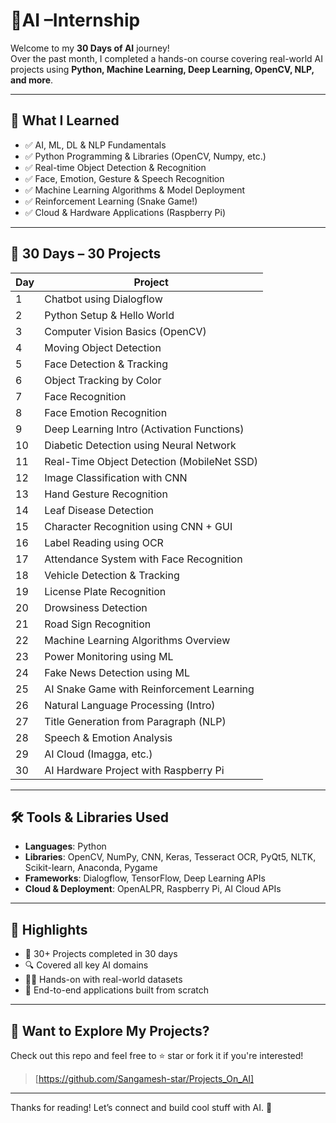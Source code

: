 # 🤖AI –Internship

Welcome to my **30 Days of AI** journey!  
Over the past month, I completed a hands-on course covering real-world AI projects using **Python, Machine Learning, Deep Learning, OpenCV, NLP, and more**.

---

## 🧠 What I Learned
- ✅ AI, ML, DL & NLP Fundamentals
- ✅ Python Programming & Libraries (OpenCV, Numpy, etc.)
- ✅ Real-time Object Detection & Recognition
- ✅ Face, Emotion, Gesture & Speech Recognition
- ✅ Machine Learning Algorithms & Model Deployment
- ✅ Reinforcement Learning (Snake Game!)
- ✅ Cloud & Hardware Applications (Raspberry Pi)

---

## 📆 30 Days – 30 Projects

| Day | Project |
|-----|---------|
| 1 | Chatbot using Dialogflow |
| 2 | Python Setup & Hello World |
| 3 | Computer Vision Basics (OpenCV) |
| 4 | Moving Object Detection |
| 5 | Face Detection & Tracking |
| 6 | Object Tracking by Color |
| 7 | Face Recognition |
| 8 | Face Emotion Recognition |
| 9 | Deep Learning Intro (Activation Functions) |
| 10 | Diabetic Detection using Neural Network |
| 11 | Real-Time Object Detection (MobileNet SSD) |
| 12 | Image Classification with CNN |
| 13 | Hand Gesture Recognition |
| 14 | Leaf Disease Detection |
| 15 | Character Recognition using CNN + GUI |
| 16 | Label Reading using OCR |
| 17 | Attendance System with Face Recognition |
| 18 | Vehicle Detection & Tracking |
| 19 | License Plate Recognition |
| 20 | Drowsiness Detection |
| 21 | Road Sign Recognition |
| 22 | Machine Learning Algorithms Overview |
| 23 | Power Monitoring using ML |
| 24 | Fake News Detection using ML |
| 25 | AI Snake Game with Reinforcement Learning |
| 26 | Natural Language Processing (Intro) |
| 27 | Title Generation from Paragraph (NLP) |
| 28 | Speech & Emotion Analysis |
| 29 | AI Cloud (Imagga, etc.) |
| 30 | AI Hardware Project with Raspberry Pi |

---

## 🛠 Tools & Libraries Used
- **Languages**: Python  
- **Libraries**: OpenCV, NumPy, CNN, Keras, Tesseract OCR, PyQt5, NLTK, Scikit-learn, Anaconda, Pygame  
- **Frameworks**: Dialogflow, TensorFlow, Deep Learning APIs  
- **Cloud & Deployment**: OpenALPR, Raspberry Pi, AI Cloud APIs  

---

## 📌 Highlights
- 🎯 30+ Projects completed in 30 days  
- 🔍 Covered all key AI domains  
- 👨‍💻 Hands-on with real-world datasets  
- 🧠 End-to-end applications built from scratch

---

## 📂 Want to Explore My Projects?

Check out this repo and feel free to ⭐ star or fork it if you're interested!  
> [https://github.com/Sangamesh-star/Projects_On_AI]

---

Thanks for reading! Let’s connect and build cool stuff with AI. 🚀
